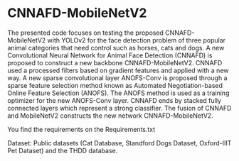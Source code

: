 # CNNAFD-MobileNetV2
The presented code focuses on testing the proposed CNNAFD-MobileNetV2 with YOLOv2 for the face detection problem of three popular animal categories that need control such as horses, cats and dogs. A new Convolutional Neural Network for Animal Face Detection (CNNAFD) is proposed to construct a new backbone CNNAFD-MobileNetV2. CNNAFD used a processed filters based on gradient features and applied with a new way. A new sparse convolutional layer ANOFS-Conv is proposed through a sparse feature selection method known as Automated Negotiation-based Online Feature Selection (ANOFS). The ANOFS method is used as a training optimizer for the new ANOFS-Conv layer. CNNAFD ends by stacked fully connected layers which represent a strong classifier. The fusion of CNNAFD and MobileNetV2 constructs the new network CNNAFD-MobileNetV2.

You find the requirements on the Requirements.txt

Dataset: Public datasets (Cat Database, Standford Dogs Dataset, Oxford-IIIT Pet Dataset) and the THDD database.

